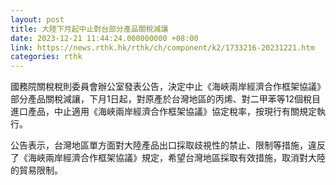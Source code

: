```yaml
---
layout: post
title: 大陸下月起中止對台部分產品關稅減讓
date: 2023-12-21 11:44:24.000000000 +08:00
link: https://news.rthk.hk/rthk/ch/component/k2/1733216-20231221.htm
categories: rthk
---
```


國務院關稅稅則委員會辦公室發表公告，決定中止《海峽兩岸經濟合作框架協議》部分產品關稅減讓，下月1日起，對原產於台灣地區的丙烯、對二甲苯等12個稅目進口產品，中止適用《海峽兩岸經濟合作框架協議》協定稅率，按現行有關規定執行。

公告表示，台灣地區單方面對大陸產品出口採取歧視性的禁止、限制等措施，違反了《海峽兩岸經濟合作框架協議》規定，希望台灣地區採取有效措施，取消對大陸的貿易限制。
